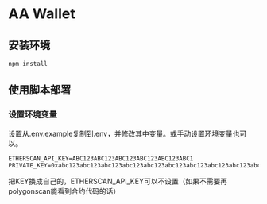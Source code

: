 # AA Wallet

## 安装环境

```shell
npm install
```

## 使用脚本部署

### 设置环境变量

设置从.env.example复制到.env，并修改其中变量。或手动设置环境变量也可以。

```
ETHERSCAN_API_KEY=ABC123ABC123ABC123ABC123ABC123ABC1
PRIVATE_KEY=0xabc123abc123abc123abc123abc123abc123abc123abc123abc123abc123abc1
```

把KEY换成自己的，ETHERSCAN_API_KEY可以不设置（如果不需要再polygonscan能看到合约代码的话）
